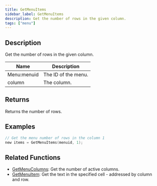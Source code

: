 ```yaml
---
title: GetMenuItems
sidebar_label: GetMenuItems
description: Get the number of rows in the given column.
tags: ["menu"]
---
```


<VersionWarn version='omp v1.1.0.2612' />

## Description

Get the number of rows in the given column.

| Name        | Description         |
| ----------- | ------------------- |
| Menu:menuid | The ID of the menu. |
| column      | The column.         |

## Returns

Returns the number of rows.

## Examples

```c
// Get the menu number of rows in the column 1
new items = GetMenuItems(menuid, 1);
```

## Related Functions

- [GetMenuColumns](GetMenuColumns): Get the number of active columns.
- [GetMenuItem](GetMenuItem): Get the text in the specified cell - addressed by column and row.
